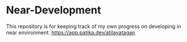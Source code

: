 # Near-Development
This repository is for keeping track of my own progress on developing in near environment.
https://app.patika.dev/atilayatagan
